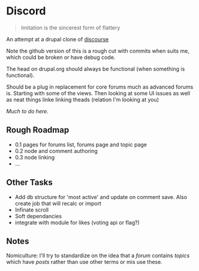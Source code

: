 Discord
=======

> Imitation is the sincerest form of flattery


An attempt at a drupal clone of [discourse](http://try.discourse.org/)


Note the github version of this is a rough cut with commits when suits me, which could be broken or have debug code. 

The head on drupal.org should always be functional (when something is functional). 

Should be a plug in replacement for core forums much as advanced forums is. Starting with some of the views. Then looking at some UI issues as well as neat things linke linking theads (relation I'm looking at you)

*Much to do here.* 

Rough Roadmap
-------------

 * 0.1 pages for forums list, forums page and topic page
 * 0.2 node and comment authoring
 * 0.3 node linking
 * ...

 Other Tasks
 -----------
 
 * Add db structure for 'most active' and update on comment save. Also create job that will recalc or import
 * Infinate scroll
 * Soft dependancies
 * integrate with module for likes (voting api or flag?)
 

Notes
-----

Nomiculture: I'll try to standardize on the idea that a *forum* contains *topics* which have *posts* rather than use other terms or mis use these.